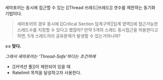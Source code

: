 세마포어는 동시에 접근할 수 있는 [[Thread 쓰레드|쓰레드]] 갯수를 제한하는 동기화 기법이다.

> 세마포어의 경우 동시에 [[Critical Section 임계구역||임계 영역]]에 접근가능한 스레드수를 지정할 수 있다고 했잖아?
> 만약 5개의 스레드 동시접근을 허용한다고 하면, 5개 스레드끼리 공유문제가 발생할 수 있는거아니야?

**== 맞다.**

*그래서 세마포어는 'Thread-Safe'하다는 조건하에*
- [[커넥션 풀]]이 제한되어 있을 때
- Ratelimit
목적을 달성하고자 사용한다.

